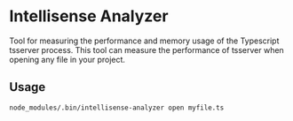 # Intellisense Analyzer
Tool for measuring the performance and memory usage of the Typescript tsserver process. This tool can measure the performance of tsserver when opening any file in your project.

## Usage
`node_modules/.bin/intellisense-analyzer open myfile.ts`